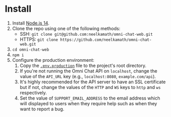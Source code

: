 # Install

1. Install [Node.js 14](https://nodejs.org/en/download/).
1. Clone the repo using one of the following methods:
   - SSH: `git clone git@github.com:neelkamath/omni-chat-web.git`
   - HTTPS: `git clone https://github.com/neelkamath/omni-chat-web.git`
1. `cd omni-chat-web`
1. `npm i`
1. Configure the production environment:
   1. Copy the [`.env.production`](docs/.env.production) file to the project's root directory.
   1. If you're not running the Omni Chat API on `localhost`, change the value of the `API_URL` key (e.g., `localhost:8080`, `example.com/api`).
   1. It's highly recommended for the API server to have an SSL certificate but if not, change the values of the `HTTP` and `WS` keys to `http` and `ws` respectively.
   1. Set the value of `SUPPORT_EMAIL_ADDRESS` to the email address which will displayed to users when they require help such as when they want to report a bug.
